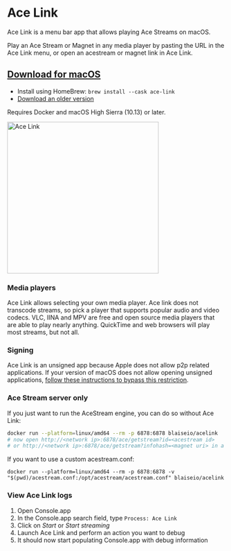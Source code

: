 # Ace Link

Ace Link is a menu bar app that allows playing Ace Streams on macOS. 

Play an Ace Stream or Magnet in any media player by pasting the URL in the Ace Link menu, or open an acestream or magnet link in Ace Link.

## [Download for macOS](https://github.com/blaise-io/acelink/releases/download/2.1.0/Ace.Link.2.1.0.dmg)

 - Install using HomeBrew: `brew install --cask ace-link`
 - [Download an older version](https://github.com/blaise-io/acelink/releases)

Requires Docker and macOS High Sierra (10.13) or later.

<img src="acelink.png" width="350" alt="Ace Link" />

### Media players

Ace Link allows selecting your own media player. Ace link does not transcode streams, so pick a player that supports popular audio and video codecs. VLC, IINA and MPV are free and open source media players that are able to play nearly anything. QuickTime and web browsers will play most streams, but not all. 

### Signing

Ace Link is an unsigned app because Apple does not allow p2p related applications. If your version of macOS does not allow opening unsigned applications, [follow these instructions to bypass this restriction](https://apple.stackexchange.com/a/240560).

### Ace Stream server only

If you just want to run the AceStream engine, you can do so without Ace Link:

```sh
docker run --platform=linux/amd64 --rm -p 6878:6878 blaiseio/acelink
# now open http://<network ip>:6878/ace/getstream?id=<acestream id>
# or http://<network ip>:6878/ace/getstream?infohash=<magnet uri> in a player
```

If you want to use a custom acestream.conf: 
```
docker run --platform=linux/amd64 --rm -p 6878:6878 -v "$(pwd)/acestream.conf:/opt/acestream/acestream.conf" blaiseio/acelink
```

### View Ace Link logs

1. Open Console.app
2. In the Console.app search field, type `Process: Ace Link`
3. Click on *Start* or *Start streaming*
4. Launch Ace Link and perform an action you want to debug
5. It should now start populating Console.app with debug information

